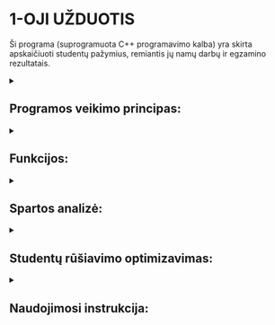 <B> <h1> 1-OJI UŽDUOTIS </B> </h1>

Ši programa (suprogramuota C++ programavimo kalba) yra skirta apskaičiuoti studentų pažymius, remiantis jų namų darbų ir egzamino rezultatais.

<details>
   <summary> <B> <h2> Programos veikimo principas:</B> </h2>
</summary>
1. Programa leidžia vartotojui pasirinkti, ar duomenys bus suvedami ranka, sugeneruojami atsitiktinai ar nuskaitomi iš failo. Duomenys - vardas, pavardė, namų darbų pažymys, egzamino pažymys.
   
   a) pasirinkus duomenis suvesti ranka prašoma nurodyti studentų ir namų darbų skaičių, tada vartotojas viską suveda pats;
   
   b) pasirinkus duomenis generuoti atsitiktinai, prašoma nurodyti studentų ir namų darbų skaičių, vartotojas suveda tik vardus ir pavardes, pažymiai             generuojami atsitiktinai;
   
   c) pasirinkus duomenis nuskaityti iš failo paprašoma suvesti failo pavadinimą;
3. Paklausiama, ar galutinio pažymio skaičiavimui norima naudoti namų darbų vidurkį ar medianą, tada atsižvelgiant į pasirinkimą apskaičiuojamas galutinis pažymis remiantis formule - 0.4×nd+0.6×egzaminas.
4. Paklausiama, ar vartotojas nori surūšiuoti studentų duomenis pagal vardą arba pavardę.
5. Duomenys yra išvedami, paklausus vartotojo, kaip juos nori išvesti - spausdinti terminale, įvesti į vieną failą ar suskirtyti studentus į "šaunuolius" ir "nevykelius" ir išvesti juos į du atskirus failus.
6. Išvedus duomenis programos veikimas baigiamas.
</details>

<details>
<summary> <B> <h2> Funkcijos:</B> </h2>
</summary>
   
   1. ndVidurkis(): apskaičiuoja namų darbų pažymių vidurkį.
2. ndMediana(): apskaičiuoja namų darbų pažymių medianą.
3. galutinis(): apskaičiuoja galutinį pažymį.
4. ivestiDuomenisRanka(): leidžia įvesti duomenis rankiniu būdu.
5. atsitiktiniaiPazymiai(): sugeneruoja atsitiktinius pažymius.
6. nuskaitytiFaila(): nuskaito duomenis iš failo.
7. spausdinti(): atspausdina studentų duomenis lentelėje (vardas, pavarde, galutinis).
8. isvestiFaila(): nuskaityti/suvesti duomenys išvedami į tekstinį failą.
9. generuotiFailus(): generuoja failus su atsitikitiniais duomenimis
10. paskirtytiStud(): isskirsto studentus pagal ju galutinį pažymį.
11. valymas(): atlaisvinama atmintis.
</details>

<details> <summary> <b> <h2> Spartos analizė: </b> </h4> </summary>

*Testavimo sistemos parametrai:*

CPU: 11th Gen Intel(R) Core(TM) i5-11300H

RAM: 8 GB

SSD: 475 GB

**Buvo atlikta programos spartos analizė penkiems skirtingiems sugeneruotiems failams (1000, 10000, 100000, 1000000, 10000000 įrašų):**
Visiems testavimams buvo pasirinktas galutinio pažymio skaičiavimas pagal *vidurkį* ir studentų rūšiavimas pagal *vardą*.
<details>
   <summary>
      <h3>
         Failų generavimo spartos analizė:
      </h3>
   </summary>
   
   ![image](https://github.com/user-attachments/assets/9b2335aa-042f-4e74-b613-a236f5905c81)
   ![image](https://github.com/user-attachments/assets/0d33a0b8-eab8-456f-b48b-06ab340990c4)
   ![image](https://github.com/user-attachments/assets/4fc01a72-447a-45f0-837c-71a21c1c6dce)
   ![image](https://github.com/user-attachments/assets/5525eee9-ce1e-417d-aeca-c6e2083b8a2a)
   ![image](https://github.com/user-attachments/assets/4addd01f-46b5-4600-9175-55a7e5564142)
</details>

<details>
   <summary>
      <h3>
         Failų testavimas (vektoriaus tipo konteinerio): 
      </h3>
   </summary>   
   
1000 įrašų spartos analizė:

![image](https://github.com/user-attachments/assets/fa562570-3a6a-4dd8-aba3-fe602a704517)

10000 įrašų spartos analizė:

![image](https://github.com/user-attachments/assets/6d633d3f-ecc5-49d8-87ef-6751f9e6764b)

100000 įrašų spartos analizė:

![image](https://github.com/user-attachments/assets/03ff09b3-f831-4c04-a3ed-b34af6a21192)

1000000 įrašų spartos analizė:

![image](https://github.com/user-attachments/assets/d17c1d3a-8584-4934-8229-dc4a25df9cf0)

10000000 įrašų spartos analizė:

![image](https://github.com/user-attachments/assets/2f8186ad-2641-4633-b1ea-7f152ad4a328)

</details>

<details>
   <summary>
      <h3>
         Failų testavimas (list tipo konteinerio):
      </h3>
   </summary>
   
   1000 įrašų spartos analizė:
   
   ![image](https://github.com/user-attachments/assets/111c876a-6bf1-4f39-af69-4eba2bc4a008)

   10000 įrašų spartos analizė:

   ![image](https://github.com/user-attachments/assets/d49d2f4b-659a-4aa5-8a3f-2ebd825fdf35)

   100000 įrašų spartos analizė:

   ![image](https://github.com/user-attachments/assets/a8a206da-dc9a-40ea-ac3d-9df25911d755)

   1000000 įrašų spartos analizė:

   ![image](https://github.com/user-attachments/assets/d876eccf-189a-4332-a265-8672e54939ca)

   10000000 įrašų spartos analizė:

   ![image](https://github.com/user-attachments/assets/e03b8bcb-b3bf-4318-a76c-d50ddd5e4483)

</details>

<details>
   <summary>
      <h3>
         Konteinerių palyginimas:
      </h3>
   </summary>
   
- 1000 irašų vector ir list spartos palyginimas:
   
| Operacija                          | Vector (s)  | List (s)  |
|------------------------------------|-------------|-----------|
| Nuskaitymas                        | 0,00342     | 0,01123   |
| Rūšiavimas                         | 0,00139     | 0,00069   |
| Paskirstymas                       | 0,00052     | 0,00046   |
| Išvedimas (šaunuoliai)             | 0,01230     | 0,00645   |
| Išvedimas (nevykėliai)             | 0,00550     | 0,00876   |

- 10000 irašų vector ir list spartos palyginimas:

| Operacija                          | Vector (s)  | List (s)  |
|------------------------------------|-------------|-----------|
| Nuskaitymas                        | 0,02844     | 0,03768   |
| Rūšiavimas                         | 0,00949     | 0,00313   |
| Paskirstymas                       | 0,00409     | 0,00341   |
| Išvedimas (šaunuoliai)             | 0,07898     | 0,08625   |
| Išvedimas (nevykėliai)             | 0,03133     | 0,03919   |

- 100000 irašų vector ir list spartos palyginimas:

| Operacija                          | Vector (s)  | List (s)  |
|------------------------------------|-------------|-----------|
| Nuskaitymas                        | 0,26184     | 0,26287   |
| Rūšiavimas                         | 0,11514     | 0,05506   |
| Paskirstymas                       | 0,04328     | 0,04822   |
| Išvedimas (šaunuoliai)             | 0,65213     | 0,66420   |
| Išvedimas (nevykėliai)             | 0,24594     | 0,28796   |

- 1000000 irašų vector ir list spartos palyginimas:

| Operacija                          | Vector (s)  | List (s)  |
|------------------------------------|-------------|-----------|
| Nuskaitymas                        | 2,45252     | 2,62928   |
| Rūšiavimas                         | 1,41259     | 0,78329   |
| Paskirstymas                       | 0,38858     | 0,44316   |
| Išvedimas (šaunuoliai)             | 5,50744     | 7,33919   |
| Išvedimas (nevykėliai)             | 2,63698     | 3,08263   |

- 10000000 irašų vector ir list spartos palyginimas:

| Operacija                          | Vector (s)  | List (s)  |
|------------------------------------|-------------|-----------|
| Nuskaitymas                        | 29,48737     | 25,16040   |
| Rūšiavimas                         | 17,41753     | 12,86151   |
| Paskirstymas                       | 7,73298     | 7,09569   |
| Išvedimas (šaunuoliai)             | 58,75183     | 56,86274   |
| Išvedimas (nevykėliai)             | 41,67963     | 39,59465   |


</details>
</details>

</details>

<details>
   <summary>
      <h2>
         <b>
            Studentų rūšiavimo optimizavimas:
         </b>
      </h2>
   </summary>

   ***1 strategija:***
   Bendro studentai konteinerio skaidymas į du naujus to paties tipo konteinerius: "šaunuolių" ir "nevykėlių". Studentas yra dviejuose konteineriuose: bendrame studentai ir viename iš suskaidytų (šaunuoliai arba nevykėliai). 

| Įrašų skaičius | Vector (s) | List (s) |
|----------------|------------|----------|
| 1000           | 0,00052    | 0,00046  |
| 10000          | 0,00409    | 0,00313  |
| 100000         | 0,04328    | 0,04822  |
| 1000000        | 0,38858    | 0,44316  |
| 10000000       | 7,73298    | 7,09569  |

   ***2 strategija:***
   Bendro studentų konteinerio skaidymas panaudojant tik vieną naują konteinerį: "nevykėliai". Tokiu būdu, jei studentas yra vargšiukas, jį turime įkelti į naująjį "nevykėlių" konteinerį ir ištrinti iš bendro studentai konteinerio. Studentai konteineryje liks tik šaunuoliai.

| Įrašų skaičius | Vector (s) | List (s) |
|----------------|------------|----------|
| 1000           | 0,01785    | 0,00070  |
| 10000          | 1,46294    | 0,00761  |
| 100000         | 138,39729    | 0,06321  |
| 1000000        | -    | 0,45251  |
| 10000000       | -    | 9,35102  |

   ***3 strategija:***
   Bendro studentų konteinerio skaidymas panaudojant 1-ą strategiją, įtraukiant į ją "efektyvius" darbo su konteineriais metodus. Ši strategija vykdoma tik vector tipo konteineriui.

   | Įrašų skaičius | Vector (s) | 
|----------------|------------|
| 1000           | 0,00033    |
| 10000          | 0,00460    |
| 100000         | 0,03763    | 
| 1000000        | 0,43216    |
| 10000000       | 6,91909    | 


</details>

<details>
   <summary>
      <h2>
         <b>
            Naudojimosi instrukcija:
         </b>
      </h2>
   </summary>

***Naudojant kompiliarorių:***
1. Sekti nurodymus https://code.visualstudio.com/docs/cpp/config-mingw t. y. parsisiųsti VSCode ir reikalingą kompiliarių.
2. Parsisiuntus projekto kodą ir jį atsidarius VSCode terminale paleisti komandą g++ header.h Stud.cpp Stud.h main.cpp -o programa.exe (čia sukompiliuojama), o norint paleisti naudoti komandą ./programa

***Naudojant CMake:***
1. Parsisiųsti CMake, sekant nurodymus https://cmake.org/download/ ir įsidiegti.
2. Terminale paeiliuj paleisti šias komandas (arba aplanko, kurį norite naudoti viduje paleisti "run.bat" failą, tada komandų terminale leisti nereikės):
      * cmake CMakeLists.txt
      * cmake --build .
      * cmake --install .
      * cd Debug\
3. Aplanke, turėjo atsirasti dar vienas aplankas, pavadinimu "Debug", paspaudus ant jo rasite programą - "studentai", paspaudus ant jos galėsite naudotis programa.
</details>
